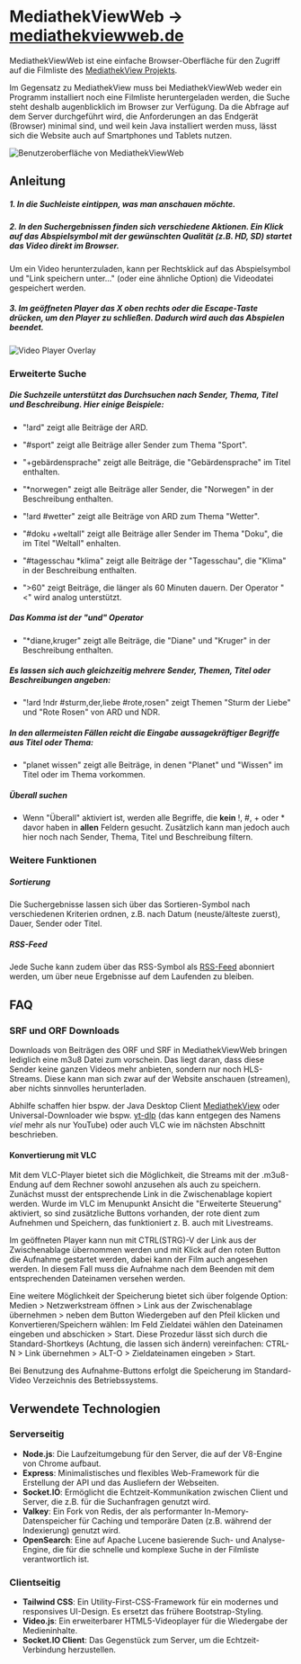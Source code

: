 # MediathekViewWeb → [mediathekviewweb.de](https://mediathekviewweb.de/)

MediathekViewWeb ist eine einfache Browser-Oberfläche für den Zugriff auf die Filmliste des [MediathekView Projekts](https://mediathekview.de/).

Im Gegensatz zu MediathekView muss bei MediathekViewWeb weder ein Programm installiert noch eine Filmliste heruntergeladen werden, die Suche steht deshalb augenblicklich im Browser zur Verfügung.
Da die Abfrage auf dem Server durchgeführt wird, die Anforderungen an das Endgerät (Browser) minimal sind, und weil kein Java installiert werden muss, lässt sich die Website auch auf Smartphones und Tablets nutzen.

![Benutzeroberfläche von MediathekViewWeb](https://abload.de/img/mediathekviewwebnqrq7.png)


## Anleitung

##### 1. In die Suchleiste eintippen, was man anschauen möchte.
##### 2. In den Suchergebnissen finden sich verschiedene Aktionen. Ein Klick auf das Abspielsymbol mit der gewünschten Qualität (z.B. HD, SD) startet das Video direkt im Browser.

Um ein Video herunterzuladen, kann per Rechtsklick auf das Abspielsymbol und "Link speichern unter..." (oder eine ähnliche Option) die Videodatei gespeichert werden.

##### 3. Im geöffneten Player das X oben rechts oder die Escape-Taste drücken, um den Player zu schließen. Dadurch wird auch das Abspielen beendet.
![Video Player Overlay](https://abload.de/img/videooverlayzxqh9.png)



### Erweiterte Suche
##### Die Suchzeile unterstützt das Durchsuchen nach Sender, Thema, Titel und Beschreibung. Hier einige Beispiele:

- "!ard" zeigt alle Beiträge der ARD.

- "#sport" zeigt alle Beiträge aller Sender zum Thema "Sport".

- "+gebärdensprache" zeigt alle Beiträge, die "Gebärdensprache" im Titel enthalten.

- "\*norwegen" zeigt alle Beiträge aller Sender, die "Norwegen" in der Beschreibung enthalten.

- "!ard #wetter" zeigt alle Beiträge von ARD zum Thema "Wetter".

- "#doku +weltall" zeigt alle Beiträge aller Sender im Thema "Doku", die im Titel "Weltall" enhalten.

- "#tagesschau \*klima" zeigt alle Beiträge der "Tagesschau", die "Klima" in der Beschreibung enthalten.

- ">60" zeigt Beiträge, die länger als 60 Minuten dauern. Der Operator "<" wird analog unterstützt.


##### Das Komma ist der "und" Operator

- "\*diane,kruger" zeigt alle Beiträge, die "Diane" und "Kruger" in der Beschreibung enthalten.

##### Es lassen sich auch gleichzeitig mehrere Sender, Themen, Titel oder Beschreibungen angeben:

- "!ard !ndr #sturm,der,liebe #rote,rosen" zeigt Themen "Sturm der Liebe" und "Rote Rosen" von ARD und NDR.

##### In den *allermeisten* Fällen reicht die Eingabe aussagekräftiger Begriffe aus Titel oder Thema:

- "planet wissen" zeigt alle Beiträge, in denen "Planet" und "Wissen" im Titel oder im Thema vorkommen.

##### Überall suchen

- Wenn "Überall" aktiviert ist, werden alle Begriffe, die **kein** !, #, + oder * davor haben in **allen** Feldern gesucht. Zusätzlich kann man jedoch auch hier noch nach Sender, Thema, Titel und Beschreibung filtern.

### Weitere Funktionen

##### Sortierung
Die Suchergebnisse lassen sich über das Sortieren-Symbol nach verschiedenen Kriterien ordnen, z.B. nach Datum (neuste/älteste zuerst), Dauer, Sender oder Titel.

##### RSS-Feed
Jede Suche kann zudem über das RSS-Symbol als [RSS-Feed](https://de.wikipedia.org/wiki/RSS_(Web-Feed)) abonniert werden, um über neue Ergebnisse auf dem Laufenden zu bleiben.


## FAQ

### SRF und ORF Downloads
Downloads von Beiträgen des ORF und SRF in MediathekViewWeb bringen lediglich eine m3u8 Datei zum vorschein. Das liegt daran, dass diese Sender keine ganzen Videos mehr anbieten, sondern nur noch HLS-Streams. Diese kann man sich zwar auf der Website anschauen (streamen), aber nichts sinnvolles herunterladen.

Abhilfe schaffen hier bspw. der Java Desktop Client [MediathekView](https://mediathekview.de/) oder Universal-Downloader wie bspw.  [yt-dlp](https://yt-dlp.org/) (das kann entgegen des Namens *viel* mehr als nur YouTube) oder auch VLC wie im nächsten Abschnitt beschrieben.

#### Konvertierung mit VLC

Mit dem VLC-Player bietet sich die Möglichkeit, die Streams mit der .m3u8-Endung auf dem Rechner sowohl anzusehen als auch zu speichern. Zunächst musst der entsprechende Link in die Zwischenablage kopiert werden. Wurde im VLC im Menupunkt Ansicht die "Erweiterte Steuerung" aktiviert, so sind zusätzliche Buttons vorhanden, der rote dient zum Aufnehmen und Speichern, das funktioniert z. B. auch mit Livestreams.

Im geöffneten Player kann nun mit CTRL(STRG)-V der Link aus der Zwischenablage übernommen werden und mit Klick auf den roten Button die Aufnahme gestartet werden, dabei kann der Film auch angesehen werden. In diesem Fall muss die Aufnahme nach dem Beenden mit dem entsprechenden Dateinamen versehen werden.

Eine weitere Möglichkeit der Speicherung bietet sich über folgende Option:
Medien > Netzwerkstream öffnen > Link aus der Zwischenablage übernehmen > neben dem Button Wiedergeben auf den Pfeil klicken und Konvertieren/Speichern wählen: Im Feld Zieldatei wählen den Dateinamen eingeben und abschicken > Start. Diese Prozedur lässt sich durch die Standard-Shortkeys (Achtung, die lassen sich ändern) vereinfachen: CTRL-N > Link übernehmen > ALT-O > Zieldateinamen eingeben > Start.

Bei Benutzung des Aufnahme-Buttons erfolgt die Speicherung im Standard-Video Verzeichnis des Betriebssystems.

## Verwendete Technologien

### Serverseitig
- **Node.js**: Die Laufzeitumgebung für den Server, die auf der V8-Engine von Chrome aufbaut.
- **Express**: Minimalistisches und flexibles Web-Framework für die Erstellung der API und das Ausliefern der Webseiten.
- **Socket.IO**: Ermöglicht die Echtzeit-Kommunikation zwischen Client und Server, die z.B. für die Suchanfragen genutzt wird.
- **Valkey**: Ein Fork von Redis, der als performanter In-Memory-Datenspeicher für Caching und temporäre Daten (z.B. während der Indexierung) genutzt wird.
- **OpenSearch**: Eine auf Apache Lucene basierende Such- und Analyse-Engine, die für die schnelle und komplexe Suche in der Filmliste verantwortlich ist.

### Clientseitig
- **Tailwind CSS**: Ein Utility-First-CSS-Framework für ein modernes und responsives UI-Design. Es ersetzt das frühere Bootstrap-Styling.
- **Video.js**: Ein erweiterbarer HTML5-Videoplayer für die Wiedergabe der Medieninhalte.
- **Socket.IO Client**: Das Gegenstück zum Server, um die Echtzeit-Verbindung herzustellen.
